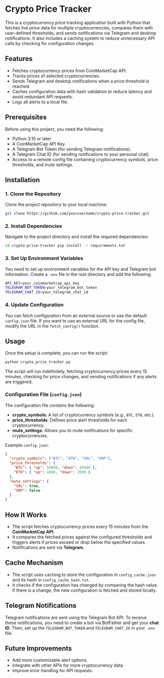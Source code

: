 
# Crypto Price Tracker

This is a cryptocurrency price tracking application built with Python that fetches live price data for multiple cryptocurrencies, compares them with user-defined thresholds, and sends notifications via Telegram and desktop notifications. It also includes a caching system to reduce unnecessary API calls by checking for configuration changes.

## Features
- Fetches cryptocurrency prices from CoinMarketCap API.
- Tracks prices of selected cryptocurrencies.
- Sends Telegram and desktop notifications when a price threshold is reached.
- Caches configuration data with hash validation to reduce latency and avoid redundant API requests.
- Logs all alerts to a local file.

## Prerequisites
Before using this project, you need the following:
- Python 3.10 or later.
- A CoinMarketCap API Key.
- A Telegram Bot Token (for sending Telegram notifications).
- A Telegram Chat ID (for sending notifications to your personal chat).
- Access to a remote config file containing cryptocurrency symbols, price thresholds, and mute settings.

## Installation
### 1. Clone the Repository
Clone the project repository to your local machine:
```bash
git clone https://github.com/yourusername/crypto-price-tracker.git 
```
### 2. Install Dependencies
Navigate to the project directory and install the required dependencies:
```bash
cd crypto-price-tracker pip install -r requirements.txt
```
### 3. Set Up Environment Variables

You need to set up environment variables for the API key and Telegram bot information. Create a `.env` file in the root directory and add the following:
```bash
API_KEY=your_coinmarketcap_api_key
TELEGRAM_BOT_TOKEN=your_telegram_bot_token
TELEGRAM_CHAT_ID=your_telegram_chat_id
```
### 4. Update Configuration

You can fetch configuration from an external source or use the default `config.json` file. If you want to use an external URL for the config file, modify the URL in the `fetch_config()` function.

## Usage

Once the setup is complete, you can run the script:
```bash
python crypto_price_tracker.py
```
The script will run indefinitely, fetching cryptocurrency prices every 15 minutes, checking for price changes, and sending notifications if any alerts are triggered.

### Configuration File (`config.json`)

The configuration file contains the following:

-   **crypto_symbols**: A list of cryptocurrency symbols (e.g., `BTC`, `ETH`, etc.).
-   **price_thresholds**: Defines price alert thresholds for each cryptocurrency.
-   **mute_settings**: Allows you to mute notifications for specific cryptocurrencies.

Example `config.json`:
```json
{
  "crypto_symbols": ["BTC", "ETH", "SOL", "XRP"],
  "price_thresholds": {
    "BTC": { "up": 50000, "down": 45000 },
    "ETH": { "up": 4000, "down": 3500 }
  },
  "mute_settings": {
    "SOL": true,
    "XRP": false
  }
}
```
## How It Works

-   The script fetches cryptocurrency prices every 15 minutes from the **CoinMarketCap API**.
-   It compares the fetched prices against the configured thresholds and triggers alerts if prices exceed or drop below the specified values.
-   Notifications are sent via **Telegram**.

## Cache Mechanism

-   The script uses caching to store the configuration in `config_cache.json` and its hash in `config_cache_hash.txt`.
-   It checks if the configuration has changed by comparing the hash value. If there is a change, the new configuration is fetched and stored locally.

## Telegram Notifications

Telegram notifications are sent using the Telegram Bot API. To receive these notifications, you need to create a bot via BotFather and get your **chat ID**. Then, set up the `TELEGRAM_BOT_TOKEN` and `TELEGRAM_CHAT_ID` in your `.env` file.

## Future Improvements

-   Add more customizable alert options.
-   Integrate with other APIs for more cryptocurrency data.
-   Improve error handling for API requests.
